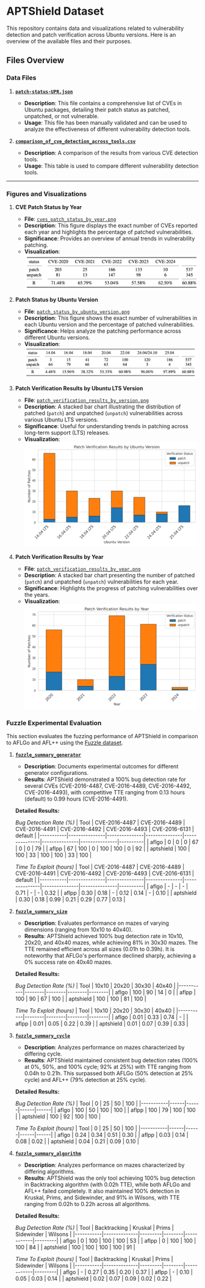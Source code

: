 # APTShield Dataset

This repository contains data and visualizations related to vulnerability detection and patch verification across Ubuntu versions. Here is an overview of the available files and their purposes.

## Files Overview

### Data Files
1. **[`patch-status-UPR.json`](./patch-status-UPR.json)**
   - **Description**: This file contains a comprehensive list of CVEs in Ubuntu packages, detailing their patch status as patched, unpatched, or not vulnerable.
   - **Usage**: This file has been manually validated and can be used to analyze the effectiveness of different vulnerability detection tools.

2. **[`comparison_of_cve_detection_across_tools.csv`](./comparison_of_cve_detection_across_tools.csv)**
   - **Description**: A comparison of the results from various CVE detection tools.
   - **Usage**: This table is used to compare different vulnerability detection tools.

---

### Figures and Visualizations
1. **CVE Patch Status by Year**
   - **File**: [`cves_patch_status_by_year.png`](./cves_patch_status_by_year.png)
   - **Description**: This figure displays the exact number of CVEs reported each year and highlights the percentage of patched vulnerabilities.
   - **Significance**: Provides an overview of annual trends in vulnerability patching.
   - **Visualization**:
     ![CVE Patch Status by Year](./cves_patch_status_by_year.png)

2. **Patch Status by Ubuntu Version**
   - **File**: [`patch_status_by_ubuntu_version.png`](./patch_status_by_ubuntu_version.png)
   - **Description**: This figure shows the exact number of vulnerabilities in each Ubuntu version and the percentage of patched vulnerabilities.
   - **Significance**: Helps analyze the patching performance across different Ubuntu versions.
   - **Visualization**:
     ![Patch Status by Ubuntu Version](./patch_status_by_ubuntu_version.png)

3. **Patch Verification Results by Ubuntu LTS Version**
   - **File**: [`patch_verification_results_by_version.png`](./patch_verification_results_by_version.png)
   - **Description**: A stacked bar chart illustrating the distribution of patched (`patch`) and unpatched (`unpatch`) vulnerabilities across various Ubuntu LTS versions.
   - **Significance**: Useful for understanding trends in patching across long-term support (LTS) releases.
   - **Visualization**:
     ![Patch Verification Results by Ubuntu LTS Version](./patch_verification_results_by_version.png)

4. **Patch Verification Results by Year**
   - **File**: [`patch_verification_results_by_year.png`](./patch_verification_results_by_year.png)
   - **Description**: A stacked bar chart presenting the number of patched (`patch`) and unpatched (`unpatch`) vulnerabilities for each year.
   - **Significance**: Highlights the progress of patching vulnerabilities over the years.
   - **Visualization**:
     ![Patch Verification Results by Year](./patch_verification_results_by_year.png)

### Fuzzle Experimental Evaluation

This section evaluates the fuzzing performance of APTShield in comparison to AFLGo and AFL++ using the [Fuzzle dataset](https://github.com/SoftSec-KAIST/Fuzzle).&#x20;

1. **[`fuzzle_summary_generator`](./fuzzle_summary_generator)**

   - **Description**: Documents experimental outcomes for different generator configurations.
   - **Results**: APTShield demonstrated a 100% bug detection rate for several CVEs (CVE-2016-4487, CVE-2016-4489, CVE-2016-4492, CVE-2016-4493), with competitive TTE ranging from 0.13 hours (default) to 0.99 hours (CVE-2016-4491).

   **Detailed Results:**

   *Bug Detection Rate (%)*
   | Tool      | CVE-2016-4487 | CVE-2016-4489 | CVE-2016-4491 | CVE-2016-4492 | CVE-2016-4493 | CVE-2016-6131 | default |
   |-----------|---------------|---------------|---------------|---------------|---------------|---------------|----------|
   | aflgo     | 0             | 0             | 0             | 67            | 0             | 0             | 79       |
   | aflpp     | 67            | 100           | 0             | 100           | 100           | 0             | 92       |
   | aptshield | 100           | 100           | 33            | 100           | 100           | 33            | 100      |

   *Time To Exploit (hours)*
   | Tool      | CVE-2016-4487 | CVE-2016-4489 | CVE-2016-4491 | CVE-2016-4492 | CVE-2016-4493 | CVE-2016-6131 | default |
   |-----------|---------------|---------------|---------------|---------------|---------------|---------------|----------|
   | aflgo     | -             | -             | -             | 0.71          | -             | -             | 0.32     |
   | aflpp     | 0.30          | 0.18          | -             | 0.12          | 0.14          | -             | 0.10     |
   | aptshield | 0.30          | 0.18          | 0.99          | 0.21          | 0.29          | 0.77          | 0.13     |

2. **[`fuzzle_summary_size`](./fuzzle_summary_size)**

   - **Description**: Evaluates performance on mazes of varying dimensions (ranging from 10x10 to 40x40).
   - **Results**: APTShield achieved 100% bug detection rate in 10x10, 20x20, and 40x40 mazes, while achieving 81% in 30x30 mazes. The TTE remained efficient across all sizes (0.01h to 0.39h). It is noteworthy that AFLGo's performance declined sharply, achieving a 0% success rate on 40x40 mazes.

   **Detailed Results:**

   *Bug Detection Rate (%)*
   | Tool      | 10x10 | 20x20 | 30x30 | 40x40 |
   |-----------|--------|--------|--------|--------|
   | aflgo     | 100    | 90     | 14     | 0      |
   | aflpp     | 100    | 90     | 67     | 100    |
   | aptshield | 100    | 100    | 81     | 100    |

   *Time To Exploit (hours)*
   | Tool      | 10x10 | 20x20 | 30x30 | 40x40 |
   |-----------|--------|--------|--------|--------|
   | aflgo     | 0.01   | 0.33   | 0.74   | -      |
   | aflpp     | 0.01   | 0.05   | 0.22   | 0.39   |
   | aptshield | 0.01   | 0.07   | 0.39   | 0.33   |

3. **[`fuzzle_summary_cycle`](./fuzzle_summary_cycle)**

   - **Description**: Analyzes performance on mazes characterized by differing cycle.
   - **Results**: APTShield maintained consistent bug detection rates (100% at 0%, 50%, and 100% cycle; 92% at 25%) with TTE ranging from 0.04h to 0.21h. This surpassed both AFLGo (50% detection at 25% cycle) and AFL++ (79% detection at 25% cycle).

   **Detailed Results:**

   *Bug Detection Rate (%)*
   | Tool      | 0    | 25   | 50   | 100  |
   |-----------|------|------|------|------|
   | aflgo     | 100  | 50   | 100  | 100  |
   | aflpp     | 100  | 79   | 100  | 100  |
   | aptshield | 100  | 92   | 100  | 100  |

   *Time To Exploit (hours)*
   | Tool      | 0    | 25   | 50   | 100  |
   |-----------|------|------|------|------|
   | aflgo     | 0.24 | 0.34 | 0.51 | 0.30 |
   | aflpp     | 0.03 | 0.14 | 0.08 | 0.02 |
   | aptshield | 0.04 | 0.21 | 0.09 | 0.10 |

4. **[`fuzzle_summary_algorithm`](./fuzzle_summary_algorithm)**

   - **Description**: Analyzes performance on mazes characterized by differing algorithms.
   - **Results**: APTShield was the only tool achieving 100% bug detection in Backtracking algorithm (with 0.02h TTE), while both AFLGo and AFL++ failed completely. It also maintained 100% detection in Kruskal, Prims, and Sidewinder, and 91% in Wilsons, with TTE ranging from 0.02h to 0.22h across all algorithms.

   **Detailed Results:**

   *Bug Detection Rate (%)*
   | Tool      | Backtracking | Kruskal | Prims | Sidewinder | Wilsons |
   |-----------|--------------|---------|--------|------------|---------|
   | aflgo     | 0            | 100     | 100    | 100        | 53      |
   | aflpp     | 0            | 100     | 100    | 100        | 84      |
   | aptshield | 100          | 100     | 100    | 100        | 91      |

   *Time To Exploit (hours)*
   | Tool      | Backtracking | Kruskal | Prims | Sidewinder | Wilsons |
   |-----------|--------------|---------|--------|------------|---------|
   | aflgo     | -            | 0.27    | 0.35   | 0.20       | 0.37    |
   | aflpp     | -            | 0.10    | 0.05   | 0.03       | 0.14    |
   | aptshield | 0.02         | 0.07    | 0.09   | 0.02       | 0.22    |

